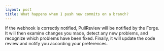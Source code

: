 ```yaml
---
layout: post
title: What happens when I push new commits on a branch?
---
```


If the webhook is correctly notified, PullReview will be notified by the Forge.
It will then examine changes you made, detect any new problems, and recognize
which problems have been fixed. Finally, it will update the code review and notify
you according your preferences.
